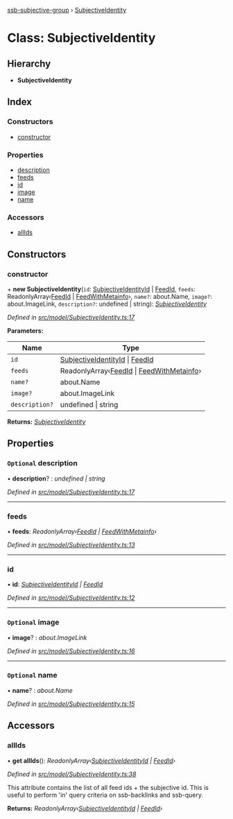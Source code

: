[ssb-subjective-group](../README.md) › [SubjectiveIdentity](subjectiveidentity.md)

# Class: SubjectiveIdentity

## Hierarchy

* **SubjectiveIdentity**

## Index

### Constructors

* [constructor](subjectiveidentity.md#constructor)

### Properties

* [description](subjectiveidentity.md#optional-description)
* [feeds](subjectiveidentity.md#feeds)
* [id](subjectiveidentity.md#id)
* [image](subjectiveidentity.md#optional-image)
* [name](subjectiveidentity.md#optional-name)

### Accessors

* [allIds](subjectiveidentity.md#allids)

## Constructors

###  constructor

\+ **new SubjectiveIdentity**(`id`: [SubjectiveIdentityId](../README.md#subjectiveidentityid) | [FeedId](../README.md#feedid), `feeds`: ReadonlyArray‹[FeedId](../README.md#feedid) | [FeedWithMetainfo](../README.md#feedwithmetainfo)›, `name?`: about.Name, `image?`: about.ImageLink, `description?`: undefined | string): *[SubjectiveIdentity](subjectiveidentity.md)*

*Defined in [src/model/SubjectiveIdentity.ts:17](https://github.com/gpicron/ssb-subjective-group/blob/56cd60e/src/model/SubjectiveIdentity.ts#L17)*

**Parameters:**

Name | Type |
------ | ------ |
`id` | [SubjectiveIdentityId](../README.md#subjectiveidentityid) &#124; [FeedId](../README.md#feedid) |
`feeds` | ReadonlyArray‹[FeedId](../README.md#feedid) &#124; [FeedWithMetainfo](../README.md#feedwithmetainfo)› |
`name?` | about.Name |
`image?` | about.ImageLink |
`description?` | undefined &#124; string |

**Returns:** *[SubjectiveIdentity](subjectiveidentity.md)*

## Properties

### `Optional` description

• **description**? : *undefined | string*

*Defined in [src/model/SubjectiveIdentity.ts:17](https://github.com/gpicron/ssb-subjective-group/blob/56cd60e/src/model/SubjectiveIdentity.ts#L17)*

___

###  feeds

• **feeds**: *ReadonlyArray‹[FeedId](../README.md#feedid) | [FeedWithMetainfo](../README.md#feedwithmetainfo)›*

*Defined in [src/model/SubjectiveIdentity.ts:13](https://github.com/gpicron/ssb-subjective-group/blob/56cd60e/src/model/SubjectiveIdentity.ts#L13)*

___

###  id

• **id**: *[SubjectiveIdentityId](../README.md#subjectiveidentityid) | [FeedId](../README.md#feedid)*

*Defined in [src/model/SubjectiveIdentity.ts:12](https://github.com/gpicron/ssb-subjective-group/blob/56cd60e/src/model/SubjectiveIdentity.ts#L12)*

___

### `Optional` image

• **image**? : *about.ImageLink*

*Defined in [src/model/SubjectiveIdentity.ts:16](https://github.com/gpicron/ssb-subjective-group/blob/56cd60e/src/model/SubjectiveIdentity.ts#L16)*

___

### `Optional` name

• **name**? : *about.Name*

*Defined in [src/model/SubjectiveIdentity.ts:15](https://github.com/gpicron/ssb-subjective-group/blob/56cd60e/src/model/SubjectiveIdentity.ts#L15)*

## Accessors

###  allIds

• **get allIds**(): *ReadonlyArray‹[SubjectiveIdentityId](../README.md#subjectiveidentityid) | [FeedId](../README.md#feedid)›*

*Defined in [src/model/SubjectiveIdentity.ts:38](https://github.com/gpicron/ssb-subjective-group/blob/56cd60e/src/model/SubjectiveIdentity.ts#L38)*

This attribute contains the list of all feed ids + the subjective id.  This is useful to perform 'in' query criteria on
ssb-backlinks and ssb-query.

**Returns:** *ReadonlyArray‹[SubjectiveIdentityId](../README.md#subjectiveidentityid) | [FeedId](../README.md#feedid)›*
